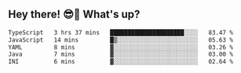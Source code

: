 ## Hey there! 😎👋 What's up?

<!--START_SECTION:waka-->

```txt
TypeScript   3 hrs 37 mins   █████████████████████░░░░   83.47 %
JavaScript   14 mins         █▒░░░░░░░░░░░░░░░░░░░░░░░   05.63 %
YAML         8 mins          ▓░░░░░░░░░░░░░░░░░░░░░░░░   03.26 %
Java         7 mins          ▓░░░░░░░░░░░░░░░░░░░░░░░░   03.00 %
INI          6 mins          ▓░░░░░░░░░░░░░░░░░░░░░░░░   02.64 %
```

<!--END_SECTION:waka-->
